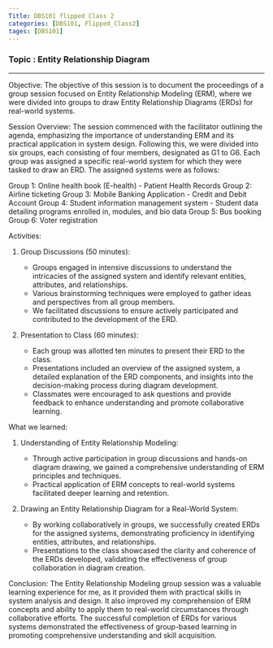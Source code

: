 ```yaml
---
Title: DBS101 flipped Class 2
categories: [DBS101, Flipped_Class2]
tages: [DBS101]
---
```


### Topic : Entity Relationship Diagram
----

Objective:
The objective of this session is to document the proceedings of a group session focused on Entity Relationship Modeling (ERM), where we were divided into groups to draw Entity Relationship Diagrams (ERDs) for real-world systems.

Session Overview:
The session commenced with the facilitator outlining the agenda, emphasizing the importance of understanding ERM and its practical application in system design. Following this, we were divided into six groups, each consisting of four members, designated as G1 to G6. Each group was assigned a specific real-world system for which they were tasked to draw an ERD. The assigned systems were as follows:

Group 1: Online health book (E-health) - Patient Health Records
Group 2: Airline ticketing
Group 3: Mobile Banking Application - Credit and Debit Account
Group 4: Student information management system - Student data detailing programs enrolled in, modules, and bio data
Group 5: Bus booking
Group 6: Voter registration

Activities:
1. Group Discussions (50 minutes):
   - Groups engaged in intensive discussions to understand the intricacies of the assigned system and identify relevant entities, attributes, and relationships.
   - Various brainstorming techniques were employed to gather ideas and perspectives from all group members.
   - We facilitated discussions to ensure actively participated and contributed to the development of the ERD.

2. Presentation to Class (60 minutes):
   - Each group was allotted ten minutes to present their ERD to the class.
   - Presentations included an overview of the assigned system, a detailed explanation of the ERD components, and insights into the decision-making process during diagram development.
   - Classmates were encouraged to ask questions and provide feedback to enhance understanding and promote collaborative learning.

What we learned:
1. Understanding of Entity Relationship Modeling:
   - Through active participation in group discussions and hands-on diagram drawing, we gained a comprehensive understanding of ERM principles and techniques.
   - Practical application of ERM concepts to real-world systems facilitated deeper learning and retention.

2. Drawing an Entity Relationship Diagram for a Real-World System:
   - By working collaboratively in groups, we successfully created ERDs for the assigned systems, demonstrating proficiency in identifying entities, attributes, and relationships.
   - Presentations to the class showcased the clarity and coherence of the ERDs developed, validating the effectiveness of group collaboration in diagram creation.

Conclusion:
The Entity Relationship Modeling group session was a valuable learning experience for me, as it provided them with practical skills in system analysis and design. It also improved my comprehension of ERM concepts and ability to apply them to real-world circumstances through collaborative efforts. The successful completion of ERDs for various systems demonstrated the effectiveness of group-based learning in promoting comprehensive understanding and skill acquisition.

